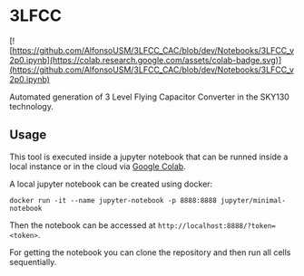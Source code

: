 # 3LFCC

[![https://github.com/AlfonsoUSM/3LFCC_CAC/blob/dev/Notebooks/3LFCC_v2p0.ipynb](https://colab.research.google.com/assets/colab-badge.svg)](https://github.com/AlfonsoUSM/3LFCC_CAC/blob/dev/Notebooks/3LFCC_v2p0.ipynb)

Automated generation of 3 Level Flying Capacitor Converter in the SKY130 technology.

## Usage
This tool is executed inside a jupyter notebook that can be runned inside a local instance or in the cloud via [Google Colab]().

A local jupyter notebook can be created using docker:
```
docker run -it --name jupyter-notebook -p 8888:8888 jupyter/minimal-notebook
```
Then the notebook can be accessed at `http://localhost:8888/?token=<token>`.

For getting the notebook you can clone the repository and then run all cells sequentially.
